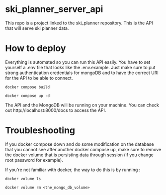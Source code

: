 # ski_planner_server_api
This repo is a project linked to the ski_planner repository. This is the API that will serve ski planner data.

# How to deploy

Everything is automated so you can run this API easily.
You have to set yourself a .env file that looks like the .env.example. Just make
sure to put strong authentication credentials for mongoDB and to have the correct URI for the API
to be able to connect.

``docker compose build``

``docker compose up -d``

The API and the MongoDB will be running on your machine.
You can check out http://localhost:8000/docs to access the API.

# Troubleshooting

If you docker compose down and do some modification on the database that you
cannot see after another docker compose up, make sure to remove the docker volume
that is persisting data through session (if you change root password for example).

If you're not familiar with docker, the way to do this is by running :


``docker volume ls``

``docker volume rm <the_mongo_db_volume>``

